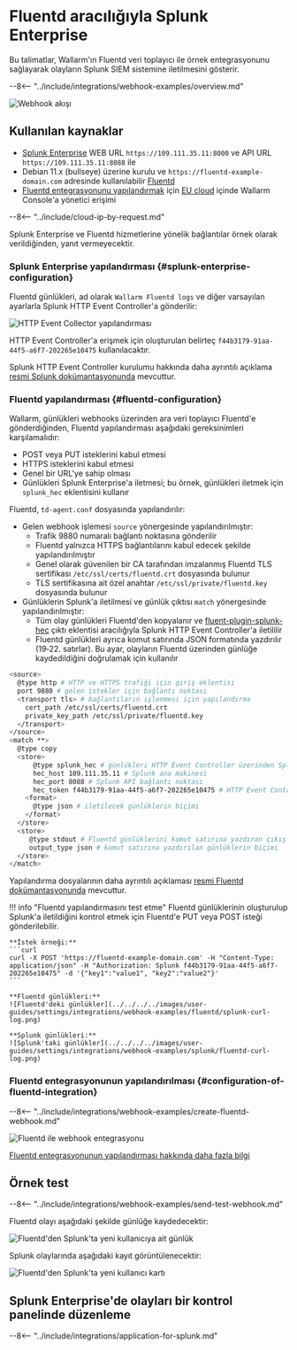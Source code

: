[splunk-dashboard-by-wallarm-img]: ../../../../images/user-guides/settings/integrations/splunk-dashboard-by-wallarm.png

# Fluentd aracılığıyla Splunk Enterprise

Bu talimatlar, Wallarm'ın Fluentd veri toplayıcı ile örnek entegrasyonunu sağlayarak olayların Splunk SIEM sistemine iletilmesini gösterir.

--8<-- "../include/integrations/webhook-examples/overview.md"

![Webhook akışı](../../../../images/user-guides/settings/integrations/webhook-examples/fluentd/splunk-scheme.png)

## Kullanılan kaynaklar

* [Splunk Enterprise](#splunk-enterprise-configuration) WEB URL `https://109.111.35.11:8000` ve API URL `https://109.111.35.11:8088` ile
* Debian 11.x (bullseye) üzerine kurulu ve `https://fluentd-example-domain.com` adresinde kullanılabilir [Fluentd](#fluentd-configuration)
* [Fluentd entegrasyonunu yapılandırmak](#configuration-of-fluentd-integration) için [EU cloud](https://my.wallarm.com) içinde Wallarm Console'a yönetici erişimi

--8<-- "../include/cloud-ip-by-request.md"

Splunk Enterprise ve Fluentd hizmetlerine yönelik bağlantılar örnek olarak verildiğinden, yanıt vermeyecektir.

### Splunk Enterprise yapılandırması {#splunk-enterprise-configuration}

Fluentd günlükleri, ad olarak `Wallarm Fluentd logs` ve diğer varsayılan ayarlarla Splunk HTTP Event Controller'a gönderilir:

![HTTP Event Collector yapılandırması](../../../../images/user-guides/settings/integrations/webhook-examples/splunk/fluentd-setup.png)

HTTP Event Controller'a erişmek için oluşturulan belirteç `f44b3179-91aa-44f5-a6f7-202265e10475` kullanılacaktır.

Splunk HTTP Event Controller kurulumu hakkında daha ayrıntılı açıklama [resmi Splunk dokümantasyonunda](https://docs.splunk.com/Documentation/Splunk/8.0.5/Data/UsetheHTTPEventCollector) mevcuttur.

### Fluentd yapılandırması {#fluentd-configuration}

Wallarm, günlükleri webhooks üzerinden ara veri toplayıcı Fluentd'e gönderdiğinden, Fluentd yapılandırması aşağıdaki gereksinimleri karşılamalıdır:

* POST veya PUT isteklerini kabul etmesi
* HTTPS isteklerini kabul etmesi
* Genel bir URL'ye sahip olması
* Günlükleri Splunk Enterprise'a iletmesi; bu örnek, günlükleri iletmek için `splunk_hec` eklentisini kullanır

Fluentd, `td-agent.conf` dosyasında yapılandırılır:

* Gelen webhook işlemesi `source` yönergesinde yapılandırılmıştır:
    * Trafik 9880 numaralı bağlantı noktasına gönderilir
    * Fluentd yalnızca HTTPS bağlantılarını kabul edecek şekilde yapılandırılmıştır
    * Genel olarak güvenilen bir CA tarafından imzalanmış Fluentd TLS sertifikası `/etc/ssl/certs/fluentd.crt` dosyasında bulunur
    * TLS sertifikasına ait özel anahtar `/etc/ssl/private/fluentd.key` dosyasında bulunur
* Günlüklerin Splunk'a iletilmesi ve günlük çıktısı `match` yönergesinde yapılandırılmıştır:
    * Tüm olay günlükleri Fluentd'den kopyalanır ve [fluent-plugin-splunk-hec](https://github.com/splunk/fluent-plugin-splunk-hec) çıktı eklentisi aracılığıyla Splunk HTTP Event Controller'a iletililir
    * Fluentd günlükleri ayrıca komut satırında JSON formatında yazdırılır (19‑22. satırlar). Bu ayar, olayların Fluentd üzerinden günlüğe kaydedildiğini doğrulamak için kullanılır

```bash linenums="1"
<source>
  @type http # HTTP ve HTTPS trafiği için giriş eklentisi
  port 9880 # gelen istekler için bağlantı noktası
  <transport tls> # bağlantıların işlenmesi için yapılandırma
    cert_path /etc/ssl/certs/fluentd.crt
    private_key_path /etc/ssl/private/fluentd.key
  </transport>
</source>
<match **>
  @type copy
  <store>
      @type splunk_hec # günlükleri HTTP Event Controller üzerinden Splunk API'ye iletmek için çıkış eklentisi fluent-plugin-splunk-hec
      hec_host 109.111.35.11 # Splunk ana makinesi
      hec_port 8088 # Splunk API bağlantı noktası
      hec_token f44b3179-91aa-44f5-a6f7-202265e10475 # HTTP Event Controller belirteci
    <format>
      @type json # iletilecek günlüklerin biçimi
    </format>
  </store>
  <store>
     @type stdout # Fluentd günlüklerini komut satırına yazdıran çıkış eklentisi
     output_type json # komut satırına yazdırılan günlüklerin biçimi
  </store>
</match>
```

Yapılandırma dosyalarının daha ayrıntılı açıklaması [resmi Fluentd dokümantasyonunda](https://docs.fluentd.org/configuration/config-file) mevcuttur.

!!! info "Fluentd yapılandırmasını test etme"
    Fluentd günlüklerinin oluşturulup Splunk'a iletildiğini kontrol etmek için Fluentd'e PUT veya POST isteği gönderilebilir.

    **İstek örneği:**
    ```curl
    curl -X POST 'https://fluentd-example-domain.com' -H "Content-Type: application/json" -H "Authorization: Splunk f44b3179-91aa-44f5-a6f7-202265e10475" -d '{"key1":"value1", "key2":"value2"}'
    ```

    **Fluentd günlükleri:**
    ![Fluentd'deki günlükler](../../../../images/user-guides/settings/integrations/webhook-examples/fluentd/splunk-curl-log.png)

    **Splunk günlükleri:**
    ![Splunk'taki günlükler](../../../../images/user-guides/settings/integrations/webhook-examples/splunk/fluentd-curl-log.png)

### Fluentd entegrasyonunun yapılandırılması {#configuration-of-fluentd-integration}

--8<-- "../include/integrations/webhook-examples/create-fluentd-webhook.md"

![Fluentd ile webhook entegrasyonu](../../../../images/user-guides/settings/integrations/add-fluentd-integration.png)

[Fluentd entegrasyonunun yapılandırması hakkında daha fazla bilgi](../fluentd.md)

## Örnek test

--8<-- "../include/integrations/webhook-examples/send-test-webhook.md"

Fluentd olayı aşağıdaki şekilde günlüğe kaydedecektir:

![Fluentd'den Splunk'ta yeni kullanıcıya ait günlük](../../../../images/user-guides/settings/integrations/webhook-examples/fluentd/splunk-user-log.png)

Splunk olaylarında aşağıdaki kayıt görüntülenecektir:

![Fluentd'den Splunk'ta yeni kullanıcı kartı](../../../../images/user-guides/settings/integrations/webhook-examples/splunk/fluentd-user.png)

## Splunk Enterprise'de olayları bir kontrol panelinde düzenleme

--8<-- "../include/integrations/application-for-splunk.md"